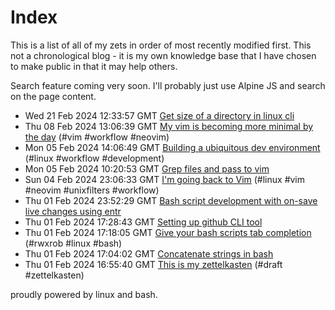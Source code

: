 # Index

This is a list of all of my zets in order of most recently modified first. This not a chronological blog - it is my own knowledge base that I have chosen to make public in that it may help others.

Search feature coming very soon. I'll probably just use Alpine JS and search on the page content.

 - <time>Wed 21 Feb 2024 12:33:57 GMT</time> [Get size of a directory in linux cli](../10/) <span class='tags-list'></span>
 - <time>Thu 08 Feb 2024 13:06:39 GMT</time> [My vim is becoming more minimal by the day](../9/) <span class='tags-list'>(#vim #workflow #neovim)</span>
 - <time>Mon 05 Feb 2024 14:06:49 GMT</time> [Building a ubiquitous dev environment](../8/) <span class='tags-list'>(#linux #workflow #development)</span>
 - <time>Mon 05 Feb 2024 10:20:53 GMT</time> [Grep files and pass to vim](../7/) <span class='tags-list'></span>
 - <time>Sun 04 Feb 2024 23:06:33 GMT</time> [I'm going back to Vim](../6/) <span class='tags-list'>(#linux #vim #neovim #unixfilters #workflow)</span>
 - <time>Thu 01 Feb 2024 23:52:29 GMT</time> [Bash script development with on-save live changes using entr](../3/) <span class='tags-list'></span>
 - <time>Thu 01 Feb 2024 17:28:43 GMT</time> [Setting up github CLI tool](../5/) <span class='tags-list'></span>
 - <time>Thu 01 Feb 2024 17:18:05 GMT</time> [Give your bash scripts tab completion](../4/) <span class='tags-list'>(#rwxrob #linux #bash)</span>
 - <time>Thu 01 Feb 2024 17:04:02 GMT</time> [Concatenate strings in bash](../2/) <span class='tags-list'></span>
 - <time>Thu 01 Feb 2024 16:55:40 GMT</time> [This is my zettelkasten](../1/) <span class='tags-list'>(#draft #zettelkasten)</span>


proudly powered by linux and bash.
